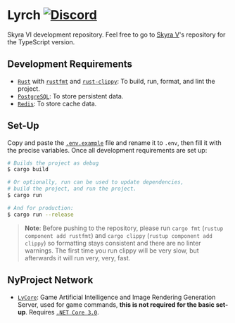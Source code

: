 # Lyrch [![Discord](https://discordapp.com/api/guilds/254360814063058944/embed.png)](https://skyra.pw/join)

Skyra VI development repository. Feel free to go to [Skyra V]'s repository for the TypeScript version.

[Skyra V]: https://github.com/kyranet/Skyra

## Development Requirements

- [`Rust`] with [`rustfmt`] and [`rust-clippy`]: To build, run, format, and lint the project.
- [`PostgreSQL`]: To store persistent data.
- [`Redis`]: To store cache data.

[`Rust`]: https://www.rust-lang.org/tools/install
[`rustfmt`]: https://github.com/rust-lang/rustfmt
[`rust-clippy`]: https://github.com/rust-lang/rust-clippy
[`PostgreSQL`]: https://www.postgresql.org/download/
[`Redis`]: https://redis.io/download

## Set-Up

Copy and paste the [`.env.example`] file and rename it to `.env`, then fill it with the precise variables. Once all
development requirements are set up:

```bash
# Builds the project as debug
$ cargo build

# Or optionally, run can be used to update dependencies,
# build the project, and run the project.
$ cargo run

# And for production:
$ cargo run --release
```

> **Note**: Before pushing to the repository, please run `cargo fmt` (`rustup component add rustfmt`) and `cargo clippy`
(`rustup component add clippy`) so formatting stays consistent and there are no linter warnings. The first time you run
clippy will be very slow, but afterwards it will run very, very, fast.

[`.env.example`]: /.env.example

## NyProject Network

- [`LyCore`]: Game Artificial Intelligence and Image Rendering Generation Server, used for game commands, **this is not
required for the basic set-up**. Requires [`.NET Core 3.0`].

[`LyCore`]: https://github.com/kyranet/LyCore
[`.NET Core 3.0`]: https://dotnet.microsoft.com/download/dotnet-core/3.0
